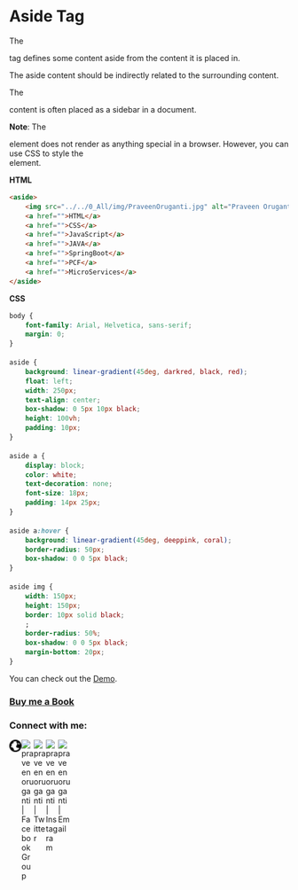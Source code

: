 # Aside Tag

The <aside> tag defines some content aside from the content it is placed in.

The aside content should be indirectly related to the surrounding content.

The <aside> content is often placed as a sidebar in a document.

**Note**: The <aside> element does not render as anything special in a browser. However, you can use CSS to style the <aside> element.


**HTML**

```HTML
<aside>
    <img src="../../0_All/img/PraveenOruganti.jpg" alt="Praveen Oruganti" />
    <a href="">HTML</a>
    <a href="">CSS</a>
    <a href="">JavaScript</a>
    <a href="">JAVA</a>
    <a href="">SpringBoot</a>
    <a href="">PCF</a>
    <a href="">MicroServices</a>
</aside>

```

**CSS**

```CSS
body {
    font-family: Arial, Helvetica, sans-serif;
    margin: 0;
}

aside {
    background: linear-gradient(45deg, darkred, black, red);
    float: left;
    width: 250px;
    text-align: center;
    box-shadow: 0 5px 10px black;
    height: 100vh;
    padding: 10px;
}

aside a {
    display: block;
    color: white;
    text-decoration: none;
    font-size: 18px;
    padding: 14px 25px;
}

aside a:hover {
    background: linear-gradient(45deg, deeppink, coral);
    border-radius: 50px;
    box-shadow: 0 0 5px black;
}

aside img {
    width: 150px;
    height: 150px;
    border: 10px solid black;
    ;
    border-radius: 50%;
    box-shadow: 0 0 5px black;
    margin-bottom: 20px;
}

```

You can check out the [Demo](https://praveenoruganti.github.io/praveenoruganti-html/15_Aside/Demo).

### [Buy me a Book](https://www.buymeacoffee.com/praveenoruganti)


### Connect with me:

[<img align="left" alt="praveenorugantitech.blogspot.com" width="22px" src="https://raw.githubusercontent.com/iconic/open-iconic/master/svg/globe.svg" />][website]
[<img align="left" alt="praveenoruganti | Facebook Group" width="22px" src="https://cdn.jsdelivr.net/npm/simple-icons@v3/icons/facebook.svg" />][facebookgroup]
[<img align="left" alt="praveenoruganti | Twitter" width="22px" src="https://cdn.jsdelivr.net/npm/simple-icons@v3/icons/twitter.svg" />][twitter]
[<img align="left" alt="praveenoruganti | Instagram" width="22px" src="https://cdn.jsdelivr.net/npm/simple-icons@v3/icons/instagram.svg" />][instagram]
[<img align="left" alt="praveenoruganti | Email" width="22px" src="https://cdn.jsdelivr.net/npm/simple-icons@v3/icons/gmail.svg" />][email]

<br/>

[website]: https://praveenorugantitech.blogspot.com
[twitter]: https://mobile.twitter.com/praveenoruganti
[facebookgroup]: https://www.facebook.com/groups/praveenorugantitech
[instagram]: https://instagram.com/praveenorugantitech
[email]: mailto:praveenorugantitech@gmail.com
